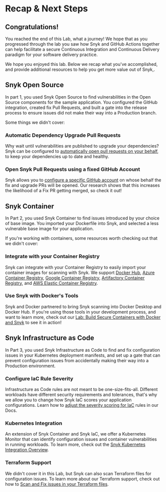 # Recap & Next Steps

## Congratulations! <a id="congratulations"></a>

You reached the end of this Lab, what a journey! We hope that as you progressed through the lab you saw how Snyk and GitHub Actions together can help facilitate a secure Continuous Integration and Continuous Delivery paradigm for your software delivery practice.‌

We hope you enjoyed this lab. Below we recap what you've accomplished, and provide additional resources to help you get more value out of Snyk,.

## Snyk Open Source <a id="snyk-open-source"></a>

In part 1, you used Snyk Open Source to find vulnerabilities in the Open Source components for the sample application. You configured the GitHub integration, created fix Pull Requests, and built a gate into the release process to ensure issues did not make their way into a Production branch.‌

Some things we didn't cover:

### Automatic Dependency Upgrade Pull Requests <a id="automatic-dependency-upgrade-pull-requests"></a>

Why wait until vulnerabilities are published to upgrade your dependencies? Snyk can be configured to [automatically open pull requests on your behalf](https://support.snyk.io/hc/en-us/articles/360006581898-Upgrading-dependencies-with-automatic-PRs#:~:text=Enable%20Snyk%20to%20regularly%20check,available%20for%20the%20specific%20project.), to keep your dependencies up to date and healthy.‌

### Open Snyk Pull Requests using a fixed GitHub Account <a id="open-snyk-pull-requests-using-a-fixed-github-account"></a>

Snyk allows you to [configure a specific GitHub account](https://support.snyk.io/hc/en-us/articles/360010843797-Opening-fix-and-upgrade-pull-requests-from-a-fixed-GitHub-account-) on whose behalf the fix and upgrade PRs will be opened. Our research shows that this increases the likelihood of a Fix PR getting merged, so check it out!‌

## Snyk Container <a id="snyk-container"></a>

In Part 2, you used Snyk Container to find issues introduced by your choice of base image. You imported your Dockerfile into Snyk, and selected a less vulnerable base image for your application.

If you're working with containers, some resources worth checking out that we didn't cover:

### Integrate with your Container Registry

Snyk can integrate with your Container Registry to easily import your container images for scanning with Snyk. We support [Docker Hub](https://support.snyk.io/hc/en-us/articles/360003916058-Configure-integration-for-Docker-Hub), [Azure Container Registry](https://support.snyk.io/hc/en-us/articles/360003915958-Configure-integration-for-ACR), [Google Container Registry](https://support.snyk.io/hc/en-us/articles/360003916118-Configure-integration-for-GCR), [Artifactory Container Registry](https://support.snyk.io/hc/en-us/articles/360003915998-Configuring-your-JFrog-Artifactory-container-registry-integration), and [AWS Elastic Container Registry](https://support.snyk.io/hc/en-us/articles/360003916078-Configure-integration-for-Amazon-Elastic-Container-Registry-ECR-).

### Use Snyk with Docker's Tools

Snyk and Docker partnered to bring Snyk scanning into Docker Desktop and Docker Hub. If you're using those tools in your development process, and want to learn more, check out our [Lab: Build Secure Containers with Docker and Snyk](https://github.com/snyk/user-docs/tree/695c746d1b207ffdf923b84e4590d31b29e2cc73/docs/docker/lab-build-secure-containers-with-docker-and-snyk/README.md) to see it in action!

## Snyk Infrastructure as Code

In Part 3, you used Snyk Infrastructure as Code to find and fix configuration issues in your Kubernetes deployment manifests, and set up a gate that can prevent configuration issues from accidentally making their way into a Production environment.

### Configure IaC Rule Severity

Infrastructure as Code rules are not meant to be one-size-fits-all. Different workloads have different security requirements and tolerances, that's why we allow you to change how Snyk IaC scores your application configurations. Learn how to [adjust the severity scoring for IaC](https://support.snyk.io/hc/en-us/articles/360006402818#UUID-c1919782-6bfa-b84b-a638-3913cee39fc5) rules in our Docs.

### Kubernetes Integration

An extension of Snyk Container and Snyk IaC, we offer a Kubernetes Monitor that can identify configuration issues and container vulnerabilities in running workloads. To learn more, check out the [Snyk Kubernetes Integration Overview](https://support.snyk.io/hc/en-us/articles/360003916138-Kubernetes-integration-overview).

### Terraform Support

We didn't cover it in this Lab, but Snyk can also scan Terraform files for configuration issues. To learn more about our Terraform support, check out how to [Scan and Fix issues in your Terraform files](https://support.snyk.io/hc/en-us/articles/360010916577-Scan-and-fix-security-issues-in-your-Terraform-files).

